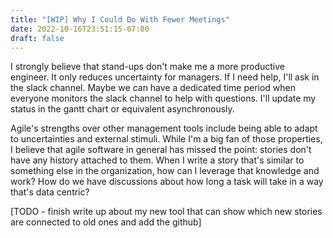 ```yaml
---
title: "[WIP] Why I Could Do With Fewer Meetings"
date: 2022-10-16T23:51:15-07:00
draft: false
---
```


I strongly believe that stand-ups don't make me a more productive engineer. It only reduces uncertainty for managers. If I need help, I'll ask in the slack channel. Maybe we can have a dedicated time period when everyone monitors the slack channel to help with questions. I'll update my status in the gantt chart or equivalent asynchronously. 

Agile's strengths over other management tools include being able to adapt to uncertainties and external stimuli. While I'm a big fan of those properties, I believe that agile software in general has missed the point: stories don't have any history attached to them. When I write a story that's similar to something else in the organization, how can I leverage that knowledge and work? How do we have discussions about how long a task will take in a way that's data centric?

[TODO - finish write up about my new tool that can show which new stories are connected to old ones and add the github]
